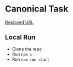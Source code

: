 # Canonical Task

[Deployed URL](https://praveshpansari.github.io/canonical-task)

## Local Run

- Clone the repo
- Run `npm i`
- Run `npm run start`
